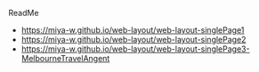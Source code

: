 ReadMe
- https://miya-w.github.io/web-layout/web-layout-singlePage1
- https://miya-w.github.io/web-layout/web-layout-singlePage2
- https://miya-w.github.io/web-layout/web-layout-singlePage3-MelbourneTravelAngent